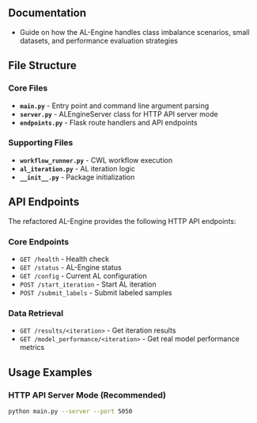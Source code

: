 ## Documentation

- Guide on how the AL-Engine handles class imbalance scenarios, small datasets, and performance evaluation strategies

## File Structure

### Core Files

- **`main.py`** - Entry point and command line argument parsing
- **`server.py`** - ALEngineServer class for HTTP API server mode
- **`endpoints.py`** - Flask route handlers and API endpoints

### Supporting Files

- **`workflow_runner.py`** - CWL workflow execution
- **`al_iteration.py`** - AL iteration logic
- **`__init__.py`** - Package initialization

## API Endpoints

The refactored AL-Engine provides the following HTTP API endpoints:

### Core Endpoints
- `GET /health` - Health check
- `GET /status` - AL-Engine status
- `GET /config` - Current AL configuration
- `POST /start_iteration` - Start AL iteration
- `POST /submit_labels` - Submit labeled samples

### Data Retrieval
- `GET /results/<iteration>` - Get iteration results
- `GET /model_performance/<iteration>` - Get real model performance metrics

## Usage Examples

### HTTP API Server Mode (Recommended)
```bash
python main.py --server --port 5050
```

